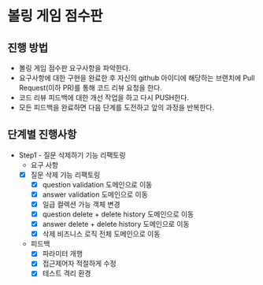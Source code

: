 # 볼링 게임 점수판
## 진행 방법
* 볼링 게임 점수판 요구사항을 파악한다.
* 요구사항에 대한 구현을 완료한 후 자신의 github 아이디에 해당하는 브랜치에 Pull Request(이하 PR)를 통해 코드 리뷰 요청을 한다.
* 코드 리뷰 피드백에 대한 개선 작업을 하고 다시 PUSH한다.
* 모든 피드백을 완료하면 다음 단계를 도전하고 앞의 과정을 반복한다.

## 단계별 진행사항
* Step1 - 질문 삭제하기 기능 리팩토링
  * 요구 사항
  - [x] 질문 삭제 기능 리팩토링
    - [x] question validation 도메인으로 이동
    - [x] answer validation 도메인으로 이동
    - [x] 일급 컬렉션 가능 객체 변경
    - [x] question delete + delete history 도메인으로 이동
    - [x] answer delete + delete history 도메인으로 이동
    - [x] 삭제 비즈니스 로직 전체 도메인으로 이동
  - 피드백
    - [x] 파라미터 개행
    - [x] 접근제어자 적절하게 수정
    - [x] 테스트 격리 환경
